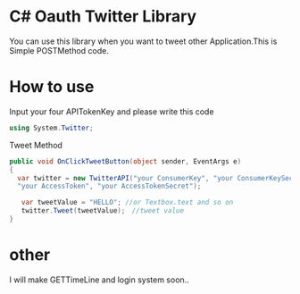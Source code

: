 # C# Oauth Twitter Library
You can use this library when you want to tweet other Application.This is Simple POSTMethod code.
# How to use
Input your four APITokenKey and please write this code

```C#
using System.Twitter;
```
Tweet Method
```C#
public void OnClickTweetButton(object sender, EventArgs e)
{
  var twitter = new TwitterAPI("your ConsumerKey", "your ConsumerKeySecret",
  "your AccessToken", "your AccessTokenSecret");

   var tweetValue = "HELLO"; //or Textbox.text and so on
   twitter.Tweet(tweetValue);　//tweet value
}
```
            
# other
I will make GETTimeLine and login system soon..
